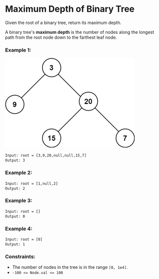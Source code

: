# Maximum Depth of Binary Tree

Given the root of a binary tree, return its maximum depth.

A binary tree's **maximum depth** is the number of nodes along the longest path from the root node down to the farthest leaf node.

 

### Example 1:
![](./pic/tmp-tree.jpg)
```
Input: root = [3,9,20,null,null,15,7]
Output: 3
```
### Example 2:
```
Input: root = [1,null,2]
Output: 2
```
### Example 3:
```
Input: root = []
Output: 0
```
### Example 4:
```
Input: root = [0]
Output: 1
```

### Constraints:

* The number of nodes in the tree is in the range `[0, 1e4]`.
* `-100 <= Node.val <= 100`